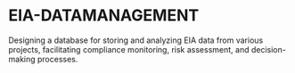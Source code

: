 # EIA-DATAMANAGEMENT
Designing a database for storing and analyzing EIA data from various projects, facilitating compliance monitoring, risk assessment, and decision-making processes.
